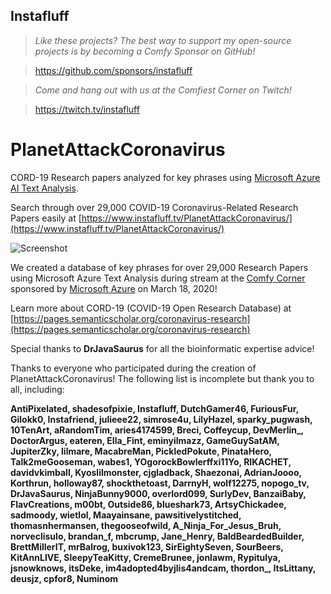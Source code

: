 ## Instafluff ##
> *Like these projects? The best way to support my open-source projects is by becoming a Comfy Sponsor on GitHub!*

> https://github.com/sponsors/instafluff

> *Come and hang out with us at the Comfiest Corner on Twitch!*

> https://twitch.tv/instafluff

# PlanetAttackCoronavirus
CORD-19 Research papers analyzed for key phrases using [Microsoft Azure AI Text Analysis](https://aka.ms/instafluff-social).

Search through over 29,000 COVID-19 Coronavirus-Related Research Papers easily at [https://www.instafluff.tv/PlanetAttackCoronavirus/](https://www.instafluff.tv/PlanetAttackCoronavirus/)

![Screenshot](https://www.instafluff.tv/PlanetAttackCoronavirus/screenshot.png "PlanetAttackCoronavirus Screenshot")

We created a database of key phrases for over 29,000 Research Papers using  Microsoft Azure Text Analysis during stream at the [Comfy Corner](https://twitch.tv/instafluff) sponsored by [Microsoft Azure](https://aka.ms/instafluff-social) on March 18, 2020!

Learn more about CORD-19 (COVID-19 Open Research Database) at [https://pages.semanticscholar.org/coronavirus-research](https://pages.semanticscholar.org/coronavirus-research)

Special thanks to **DrJavaSaurus** for all the bioinformatic expertise advice!

Thanks to everyone who participated during the creation of PlanetAttackCoronavirus! The following list is incomplete but thank you to all, including:

**AntiPixelated, shadesofpixie, Instafluff, DutchGamer46, FuriousFur, Gilokk0, Instafriend, julieee22, simrose4u, LilyHazel, sparky_pugwash, 10TenArt, aRandomTim, aries4174599, Breci, Coffeycup, DevMerlin_, DoctorArgus, eateren, Ella_Fint, eminyilmazz, GameGuySatAM, JupiterZky, lilmare, MacabreMan, PickledPokute, PinataHero, Talk2meGooseman, wabes1, YOgorockBowlerffxi11Yo, RIKACHET, davidvkimball, Kyoslilmonster, cjgladback, Shaezonai, AdrianJoooo, Korthrun, holloway87, shockthetoast, DarrnyH, wolf12275, nopogo_tv, DrJavaSaurus, NinjaBunny9000, overlord099, SurlyDev, BanzaiBaby, FlavCreations, m00bt, Outside86, blueshark73, ArtsyChickadee, sadmoody, wietlol, Maayainsane, pawsitivelystitched, thomasnhermansen, thegooseofwild, A_Ninja_For_Jesus_Bruh, norveclisulo, brandan_f, mbcrump, Jane_Henry, BaldBeardedBuilder, BrettMillerIT, mrBalrog, buxivok123, SirEightySeven, SourBeers, KitAnnLIVE, SleepyTeaKitty, CremeBrunee, jonlawm, Rypitulya, jsnowknows, itsDeke, im4adopted4byjlis4andcam, thordon_, ItsLittany, deusjz, cpfor8, Numinom**
